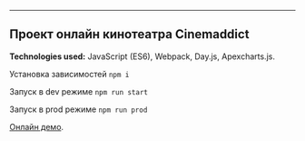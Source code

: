---

## Проект онлайн кинотеатра Cinemaddict

**Technologies used:** JavaScript (ES6), Webpack, Day.js, Apexcharts.js.

Установка зависимостей `npm i`

Запуск в dev режиме `npm run start`

Запуск в prod режиме `npm run prod`

[Онлайн демо](https://vercel.com/).
